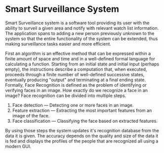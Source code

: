 # Smart Surveillance System

Smart Surveillance system is a software tool providing its user with the ability to surveil a given area and notify with relevant watch list information. The application spans to adding a new person previously unknown to the system so that the entire functionality of the system can be extended, thus making surveillance tasks easier and more efficient.

First an algorithm is an effective method that can be expressed within a finite amount of space and time and in a well-defined formal language for calculating a function. Starting from an initial state and initial input (perhaps empty), the instructions describe a computation that, when executed, proceeds through a finite number of well-defined successive states, eventually producing "output" and terminating at a final ending state. Formally, Face Recognition is defined as the problem of identifying or verifying faces in an image. How exactly do we recognize a face in an image?
Face recognition can be divided into multiple steps.
  1. Face detection — Detecting one or more faces in an image.
  2. Feature extraction — Extracting the most important features from an image of the face.
  3. Face classification — Classifying the face based on extracted features.

By using those steps the system updates it's recognition database from the data it is given. The accuracy depends on the quality and size of the data it is fed and displays the profiles of the people that are recognized all using a modern GUI.

